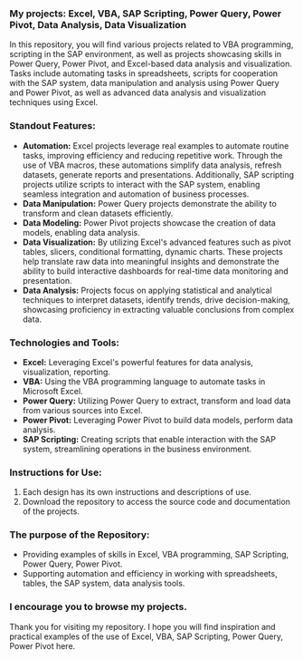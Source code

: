 ### My projects: Excel, VBA, SAP Scripting, Power Query, Power Pivot, Data Analysis, Data Visualization
In this repository, you will find various projects related to VBA programming, scripting in the SAP environment, as well as projects showcasing skills in Power Query, Power Pivot, and Excel-based data analysis and visualization. Tasks include automating tasks in spreadsheets, scripts for cooperation with the SAP system, data manipulation and analysis using Power Query and Power Pivot, as well as advanced data analysis and visualization techniques using Excel.

### Standout Features:
- **Automation:** Excel projects leverage real examples to automate routine tasks, improving efficiency and reducing repetitive work. Through the use of VBA macros, these automations simplify data analysis, refresh datasets, generate reports and presentations. Additionally, SAP scripting projects utilize scripts to interact with the SAP system, enabling seamless integration and automation of business processes.
- **Data Manipulation:** Power Query projects demonstrate the ability to transform and clean datasets efficiently.
- **Data Modeling:** Power Pivot projects showcase the creation of data models, enabling data analysis.
- **Data Visualization:** By utilizing Excel's advanced features such as pivot tables, slicers, conditional formatting, dynamic charts. These projects help translate raw data into meaningful insights and demonstrate the ability to build interactive dashboards for real-time data monitoring and presentation.
- **Data Analysis:** Projects focus on applying statistical and analytical techniques to interpret datasets, identify trends, drive decision-making, showcasing proficiency in extracting valuable conclusions from complex data.

### Technologies and Tools:
- **Excel:** Leveraging Excel's powerful features for data analysis, visualization, reporting.
- **VBA:** Using the VBA programming language to automate tasks in Microsoft Excel.
- **Power Query:** Utilizing Power Query to extract, transform and load data from various sources into Excel.
- **Power Pivot:** Leveraging Power Pivot to build data models, perform data analysis.
- **SAP Scripting:** Creating scripts that enable interaction with the SAP system, streamlining operations in the business environment.

### Instructions for Use:
1. Each design has its own instructions and descriptions of use.
2. Download the repository to access the source code and documentation of the projects.

### The purpose of the Repository:
- Providing examples of skills in Excel, VBA programming, SAP Scripting, Power Query, Power Pivot.
- Supporting automation and efficiency in working with spreadsheets, tables, the SAP system, data analysis tools.

### I encourage you to browse my projects.
Thank you for visiting my repository. I hope you will find inspiration and practical examples of the use of Excel, VBA, SAP Scripting, Power Query, Power Pivot here.

